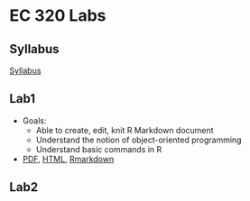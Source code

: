 # EC 320 Labs

## Syllabus
[Syllabus](https://github.com/bchang2/ec320_labs/blob/main/EC320_Syllabus_Fall2021.pdf)

## Lab1
- Goals: 
  - Able to create, edit, knit R Markdown document
  - Understand the notion of object-oriented programming
  - Understand basic commands in R
- [PDF](lab1/lab1_markdown.pdf), [HTML](lab1/lab1_markdown.html), [Rmarkdown](lab1/lab1_markdown.Rmd)

## Lab2


